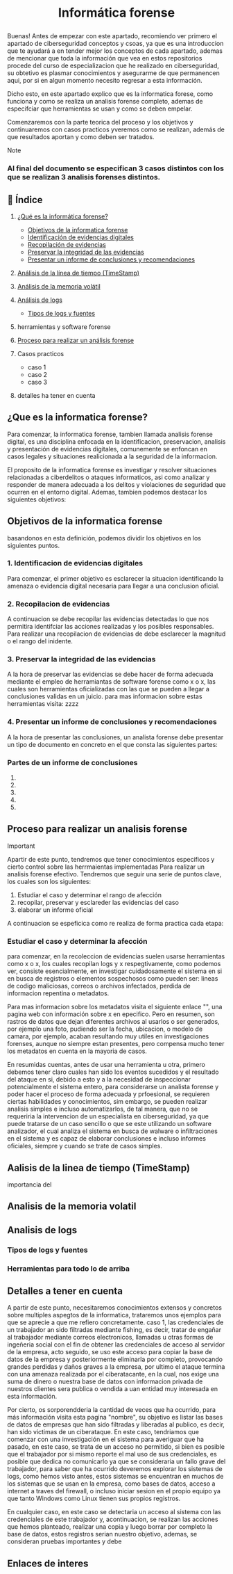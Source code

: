 # <p align="center">Informática forense</p>
Buenas! Antes de empezar con este apartado, recomiendo ver primero el apartado de ciberseguridad conceptos y csoas, ya que es una introduccion que te ayudará a en tender mejor los conceptos de cada apartado, ademas de mencionar que toda la información que vea en estos repositorios procede del curso de especializacion que he realizado en ciberseguridad, su obtetivo es plasmar conocimientos y asegurarme de que permanencen aqui, por si en algun momento necesito regresar a esta información.

Dicho esto, en este apartado explico que es la informatica forese, como funciona y como se realiza un analisis forense completo, ademas de especifciar que herramientas se usan y como se deben empelar.

Comenzaremos con la parte teorica del proceso y los objetivos y continuaremos con casos practicos yveremos como se realizan, además de que resultados aportan y como deben ser tratados.
> [!NOTE]
> <h3>Al final del documento se especifican 3 casos distintos con los que se realizan 3 analisis forenses distintos.</h3>

## 📑 Índice

1. [¿Qué es la informática forense?](#que-es-la-informatica-forense)
   
   - [Objetivos de la informatica forense](#Objetivos-de-la-informatica-forense)
   - [Identificación de evidencias digitales](#identificacion-de-evidencias-digitales)
   - [Recopilación de evidencias](#recopilacion-de-evidencias)
   - [Preservar la integridad de las evidencias](#preservar-la-integridad-de-las-evidencias)
   - [Presentar un informe de conclusiones y recomendaciones](#presentar-un-informe-de-conclusiones-y-recomendaciones)

2. [Análisis de la línea de tiempo (TimeStamp)](#aalisis-de-la-linea-de-tiempo-timestamp)
   
3. [Análisis de la memoria volátil](#analisis-de-la-memoria-volatil)

4. [Análisis de logs](#analisis-de-logs)
   - [Tipos de logs y fuentes](#tipos-de-logs-y-fuentes)
   
5. herramientas y software forense
6. [Proceso para realizar un análisis forense](#proceso-para-reaalizar-un-analisis-forense)
   
7. Casos practicos
   - caso 1 
   - caso 2 
   - caso 3 
8. detalles ha tener en cuenta
## ¿Que es la informatica forense?
Para comenzar, la informatica forense, tambien llamada analisis forense digital, es una disciplina enfocada en la identificacion, preservacion, analisis y presentación de evidencias digitales, comunemente se enfoncan en casos legales y situaciones realicionada a la seguridad de la informacion.

El proposito de la informatica forense es investigar y resolver situaciones relacionadas a ciberdelitos o ataques informaticos, asi como analizar y responder de manera adecuada a los delitos y violaciones de seguridad que ocurren en el entorno digital.
Ademas, tambien podemos destacar los siguientes objetivos:
## Objetivos de la informatica forense
basandonos en esta definición, podemos dividir los objetivos en los siguientes puntos.
### 1. Identificacion de evidencias digitales
Para comenzar, el primer objetivo es esclarecer la situacion identificando la amenaza o evidencia digital necesaria para llegar a una conclusion oficial.
### 2. Recopilacion de evidencias
A continuacion se debe recopilar las evidencias detectadas lo que nos permitira identifciar las acciones realizadas y los posibles responsables.
Para realizar una recopilacion de evidencias de debe esclarecer la magnitud o el rango del inidente.
### 3. Preservar la integridad de las evidencias
A la hora de preservar las evidencias se debe hacer de forma adecuada mediante el empleo de herramiantas de software forense como x o x, las cuales son herramientas oficializadas con las que se pueden a llegar a conclusiones validas en un juicio.
para mas informacion sobre estas herramientas visita: zzzz
### 4. Presentar un informe de conclusiones y recomendaciones
A la hora de presentar las conclusiones, un analista forense debe presentar un tipo de documento en concreto en el que consta las siguientes partes:
### Partes de un informe de conclusiones
1.
2.
3.
4.
5.
## Proceso para realizar un analisis forense
> [!IMPORTANT]
> Apartir de este punto, tendremos que tener conocimientos especificos y cierto control sobre las herrmaientas implementadas
Para realizar un analisis forense efectivo.
Tendremos que seguir una serie de puntos clave, los cuales son los siguientes:
1. Estudiar el caso y determinar el rango de afección
2. recopilar, preservar y esclareder las evidencias del caso
3. elaborar un informe oficial

A continuacion se espeficica como re realiza de forma practica cada etapa:
### Estudiar el caso y determinar la afección
para comenzar, en la recoleccion de evidencias suelen usarse herramientas como x o x, los cuales recopilan logs y x respegtivamente, como podemos ver, consiste esencialmente, en investigar cuidadosamente el sistema en si en busca de registros o elementos sospechosos como pueden ser: lineas de codigo maliciosas, correos o archivos infectados, perdida de informacion repentina o metadatos.

Para mas informacion sobre los metadatos visita el siguiente enlace "", una pagina web con información sobre x en epecifico. Pero en resumen, son rastros de datos que dejan diferentes archivos al usarlos o ser generados, por ejemplo una foto, pudiendo ser la fecha, ubicacion, o modelo de camara, por ejemplo, acaban resultando muy utiles en investigaciones forenses, aunque no siempre estan presentes, pero compensa mucho tener los metadatos en cuenta en la mayoria de casos.

En resumidas cuentas, antes de usar una herramienta u otra, primero debemos tener claro cuales han sido los eventos sucedidos y el resultado del ataque en si, debido a esto y a la necesidad de inspeccionar potencialmente el sistema entero, para considerarse un analista forense y poder hacer el proceso de forma adecuada y prfoesional, se requieren ciertas habilidades y conocimientos, sim embargo, se pueden realizar analisis simples e incluso automatizarlos, de tal manera, que no se requeriria la intervencion de un especialista en ciberseguridad, ya que puede tratarse de un caso sencillo o que se este utilizando un software analizador, el cual analiza el sistema en busca de walware o infiltraciones en el sistema y es capaz de elaborar conclusiones e incluso informes oficiales, siempre y cuando se trate de casos simples.

## Aalisis de la linea de tiempo (TimeStamp)
importancia del 

## Analisis de la memoria volatil


## Analisis de logs

### Tipos de logs y fuentes

### Herramientas para todo lo de arriba

## Detalles a tener en cuenta

A partir de este punto, necesitaremos conocimientos extensos y concretos sobre multiples aspegtos de la informatica, trataremos unos ejemplos para que se aprecie a que me refiero concretamente.
caso 1, las credenciales de un trabajador an sido filtradas mediante fishing, es decir, tratar de engañar al trabajador mediante correos electronicos, llamadas u otras formas de ingeñeria social con el fin de obtener las credenciales de acceso al servidor de la empresa, acto seguido, se uso este acceso para copiar la base de datos de la empresa y posteriormente eliminarla por completo, provocando grandes perdidas y daños graves a la empresa, por ultimo el ataque termina con una amenaza realizada por el ciberatacante, en la cual, nos exige una suma de dinero o nuestra base de datos con informacion privada de nuestros clientes sera publica o vendida a uan entidad muy interesada en esta información.

Por cierto, os sorporendderia la cantidad de veces que ha ocurrido, para más información visita esta pagina "nombre", su objetivo es listar las bases de datos de empresas que han sido filtradas y liberadas al publico, es decir, han sido victimas de un ciberataque.
En este caso, tendriamos que comenzar con una investigación en el sistema para averiguar que ha pasado, en este caso, se trata de un acceso no permitido, si bien es posible que el trabajador por si mismo reporte el mal uso de sus credenciales, es posible que dedica no comunicarlo ya que se consideraria un fallo grave del trabajador, para saber que ha ocurrido deveremos explorar los sistemas de logs, como hemos visto antes, estos sistemas se encuentran en muchos de los sistemas que se usan en la empresa, como bases de datos, acceso a internet a traves del firewall, o incluso iniciar sesion en el propio equipo ya que tanto Windows como Linux tienen sus propios registros.

En cualquier caso, en este caso se detectaria un acceso al sistema con las credenciales de este trabajador y, acontinuacion, se realizan las acciones que hemos planteado, realizar una copia y luego borrar por completo la base de datos, estos registros serian nuestro objetivo, ademas, se consideran pruebas importantes y debe 
## Enlaces de interes 

